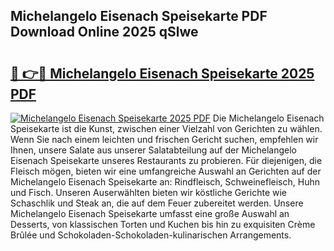 ## Michelangelo Eisenach Speisekarte PDF Download Online 2025 qSlwe

# <h2><a href="http://gc9hxw.nevu.top/?p=Michelangelo+Eisenach+Speisekarte">🔗 👉🔴 Michelangelo Eisenach Speisekarte 2025 PDF</a></h2>

[![Michelangelo Eisenach Speisekarte 2025 PDF](https://i.imgur.com/dBaPXMq.png)](http://gc9hxw.nevu.top/?p=Michelangelo+Eisenach+Speisekarte)
Die Michelangelo Eisenach Speisekarte ist die Kunst, zwischen einer Vielzahl von Gerichten zu wählen. Wenn Sie nach einem leichten und frischen Gericht suchen, empfehlen wir Ihnen, unsere Salate aus unserer Salatabteilung auf der Michelangelo Eisenach Speisekarte unseres Restaurants zu probieren. Für diejenigen, die Fleisch mögen, bieten wir eine umfangreiche Auswahl an Gerichten auf der Michelangelo Eisenach Speisekarte an: Rindfleisch, Schweinefleisch, Huhn und Fisch. Unseren Auserwählten bieten wir köstliche Gerichte wie Schaschlik und Steak an, die auf dem Feuer zubereitet werden. Unsere Michelangelo Eisenach Speisekarte umfasst eine große Auswahl an Desserts, von klassischen Torten und Kuchen bis hin zu exquisiten Crème Brûlée und Schokoladen-Schokoladen-kulinarischen Arrangements.
